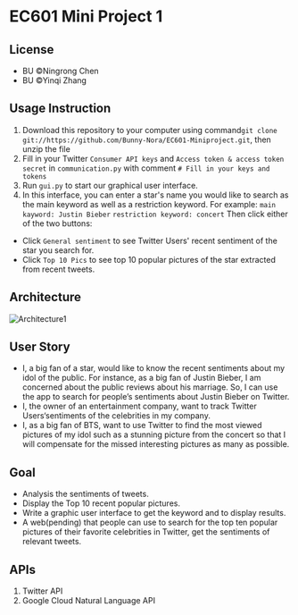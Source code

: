 # EC601 Mini Project 1

## License
* BU ©Ningrong Chen
* BU ©Yinqi Zhang

## Usage Instruction
1. Download this repository to your computer using command`git clone git://https://github.com/Bunny-Nora/EC601-Miniproject.git`, then unzip the file
2. Fill in your Twitter `Consumer API keys` and `Access token & access token secret` in `communication.py` with comment `# Fill in your keys and tokens`
3. Run `gui.py` to start our graphical user interface. 
4. In this interface, you can enter a star's name you would like to search as the main keyword as well as a restriction keyword. For example: `main kayword: Justin Bieber` `restriction keyword: concert`
Then click either of the two buttons:
* Click `General sentiment` to see Twitter Users' recent sentiment of the star you search for.
* Click `Top 10 Pics` to see top 10 popular pictures of the star extracted from recent tweets.

## Architecture
![Architecture1](https://user-images.githubusercontent.com/9766409/65462122-1c357d80-de23-11e9-9e6b-e129ca285e70.png)


## User Story
* I, a big fan of a star, would like to know the recent sentiments about my idol of the public. For instance, as a big fan of Justin Bieber, I am concerned about the public reviews about his marriage. So, I can use the app to search for people’s sentiments about Justin Bieber on Twitter.
* I, the owner of an entertainment company, want to track Twitter Users‘sentiments of the celebrities in my company.
* I, as a big fan of BTS, want to use Twitter to find the most viewed pictures of my idol such as a stunning picture from the concert so that I will compensate for the missed interesting pictures as many as possible.


## Goal
* Analysis the sentiments of tweets.
* Display the Top 10 recent popular pictures.
* Write a graphic user interface to get the keyword and to display results.
* A web(pending) that people can use to search for the top ten popular pictures of their favorite celebrities in Twitter, get the sentiments of relevant tweets.

## APIs
1. Twitter API
2. Google Cloud Natural Language API
